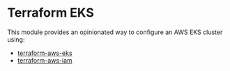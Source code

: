 # Terraform EKS

This module provides an opinionated way to configure an AWS EKS cluster using:

* [terraform-aws-eks](https://github.com/terraform-aws-modules/terraform-aws-eks)
* [terraform-aws-iam](https://github.com/terraform-aws-modules/terraform-aws-iam)
